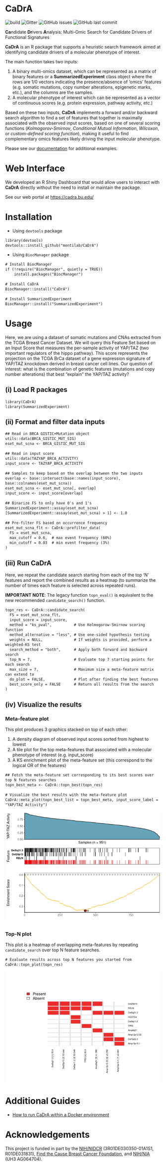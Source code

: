 <!-- README.md is generated from README.Rmd. Please edit that file -->

# CaDrA

![build](https://github.com/montilab/cadra/workflows/rcmdcheck/badge.svg)
![Gitter](https://img.shields.io/gitter/room/montilab/cadra) ![GitHub
issues](https://img.shields.io/github/issues/montilab/cadra) ![GitHub
last commit](https://img.shields.io/github/last-commit/montilab/cadra)

**Ca**ndidate **Dr**ivers **A**nalysis: Multi-Omic Search for Candidate
Drivers of Functional Signatures

**CaDrA** is an R package that supports a heuristic search framework
aimed at identifying candidate drivers of a molecular phenotype of
interest.

The main function takes two inputs:

1.  A binary multi-omics dataset, which can be represented as a matrix
    of binary features or a **SummarizedExperiment** class object where
    the rows are 1/0 vectors indicating the presence/absence of ‘omics’
    features (e.g. somatic mutations, copy number alterations,
    epigenetic marks, etc.), and the columns are the samples.
2.  A molecular phenotype of interest which can be represented as a
    vector of continuous scores (e.g. protein expression, pathway
    activity, etc.)

Based on these two inputs, **CaDrA** implements a forward and/or
backward search algorithm to find a set of features that together is
maximally associated with the observed input scores, based on one of
several scoring functions (*Kolmogorov-Smirnov*, *Conditional Mutual
Information*, *Wilcoxon*, or *custom-defined scoring function*), making
it useful to find complementary omics features likely driving the input
molecular phenotype.

Please see our [documentation](https://montilab.github.io/CaDrA/) for
additional examples.

# Web Interface

We developed an R Shiny Dashboard that would allow users to interact
with **CaDrA** directly without the need to install or maintain the
package.

See our web portal at <https://cadra.bu.edu/>

# Installation

-   Using `devtools` package

<!-- -->

    library(devtools)
    devtools::install_github("montilab/CaDrA")

-   Using `BiocManager` package

<!-- -->

    # Install BiocManager
    if (!require("BiocManager", quietly = TRUE))
        install.packages("BiocManager")

    # Install CaDrA
    BiocManager::install("CaDrA")

    # Install SummarizedExperiment
    BiocManager::install("SummarizedExperiment")

# Usage

Here, we are using a dataset of somatic mutations and CNAs extracted
from the TCGA Breast Cancer Dataset. We will query this Feature Set
based on an Input Score that measures the per-sample activity of YAP/TAZ
(two important regulators of the hippo pathway). This score represents
the projection on the TCGA BrCa dataset of a gene expression signature
of YAP/TAZ knockdown derived in breast cancer cell lines. Our question
of interest: what is the combination of genetic features (mutations and
copy number alterations) that best “explain” the YAP/TAZ activity?

## (i) Load R packages

    library(CaDrA)
    library(SummarizedExperiment)

## (ii) Format and filter data inputs

    ## Read in BRCA GISTIC+Mutation object
    utils::data(BRCA_GISTIC_MUT_SIG)
    eset_mut_scna <- BRCA_GISTIC_MUT_SIG

    ## Read in input score
    utils::data(TAZYAP_BRCA_ACTIVITY)
    input_score <- TAZYAP_BRCA_ACTIVITY

    ## Samples to keep based on the overlap between the two inputs
    overlap <- base::intersect(base::names(input_score), base::colnames(eset_mut_scna))
    eset_mut_scna <- eset_mut_scna[, overlap]
    input_score <- input_score[overlap]

    ## Binarize FS to only have 0's and 1's
    SummarizedExperiment::assay(eset_mut_scna)[SummarizedExperiment::assay(eset_mut_scna) > 1] <- 1.0

    ## Pre-filter FS based on occurrence frequency
    eset_mut_scna_flt <- CaDrA::prefilter_data(
      FS = eset_mut_scna,
      max_cutoff = 0.6,  # max event frequency (60%)
      min_cutoff = 0.03  # min event frequency (3%)
    )  

## (iii) Run CaDrA

Here, we repeat the candidate search starting from each of the top ‘N’
features and report the combined results as a heatmap (to summarize the
number of times each feature is selected across repeated runs).

**IMPORTANT NOTE**: The legacy function `topn_eval()` is equivalent to
the new recommended `candidate_search()` function.

    topn_res <- CaDrA::candidate_search(
      FS = eset_mut_scna_flt,
      input_score = input_score,
      method = "ks_pval",          # Use Kolmogorow-Smirnow scoring function 
      method_alternative = "less", # Use one-sided hypothesis testing
      weights = NULL,              # If weights is provided, perform a weighted-KS test
      search_method = "both",      # Apply both forward and backward search
      top_N = 7,                   # Evaluate top 7 starting points for each search
      max_size = 7,                # Maximum size a meta-feature matrix can extend to
      do_plot = FALSE,             # Plot after finding the best features
      best_score_only = FALSE      # Return all results from the search
    )

## (iv) Visualize the results

### Meta-feature plot

This plot produces 3 graphics stacked on top of each other:

1.  A density diagram of observed input scores sorted from highest to
    lowest
2.  A tile plot for the top meta-features that associated with a
    molecular phenotype of interest (e.g. input\_score)
3.  A KS enrichment plot of the meta-feature set (this correspond to the
    logical OR of the features)

<!-- -->

    ## Fetch the meta-feature set corresponding to its best scores over top N features searches
    topn_best_meta <- CaDrA::topn_best(topn_res)

    # Visualize the best results with the meta-feature plot
    CaDrA::meta_plot(topn_best_list = topn_best_meta, input_score_label = "YAP/TAZ Activity")

![](./man/figures/visualize.best-1.png)

### Top-N plot

This plot is a heatmap of overlapping meta-features by repeating
`candidate_search` over top N feature searches.

    # Evaluate results across top N features you started from
    CaDrA::topn_plot(topn_res) 

![](./man/figures/summarize-1.png)

# Additional Guides

-   [How to run CaDrA within a Docker
    environment](https://montilab.github.io/CaDrA/articles/docker.html)

# Acknowledgements

This project is funded in part by the
[NIH/NIDCR](https://www.nidcr.nih.gov/) (3R01DE030350-01A1S1,
R01DE031831), [Find the Cause Breast Cancer
Foundation](https://findthecausebcf.org), and
[NIH/NIA](https://www.nia.nih.gov/) (UH3 AG064704).
